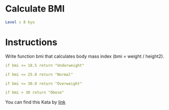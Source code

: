 # Calculate BMI

```yaml
Level : 8 kyu
```



# Instructions
Write function bmi that calculates body mass index (bmi = weight / height2).

```yaml
if bmi <= 18.5 return "Underweight"

if bmi <= 25.0 return "Normal"

if bmi <= 30.0 return "Overweight"

if bmi > 30 return "Obese"
```

You can find this Kata by [link](https://www.codewars.com/kata/57a429e253ba3381850000fb/train/java)